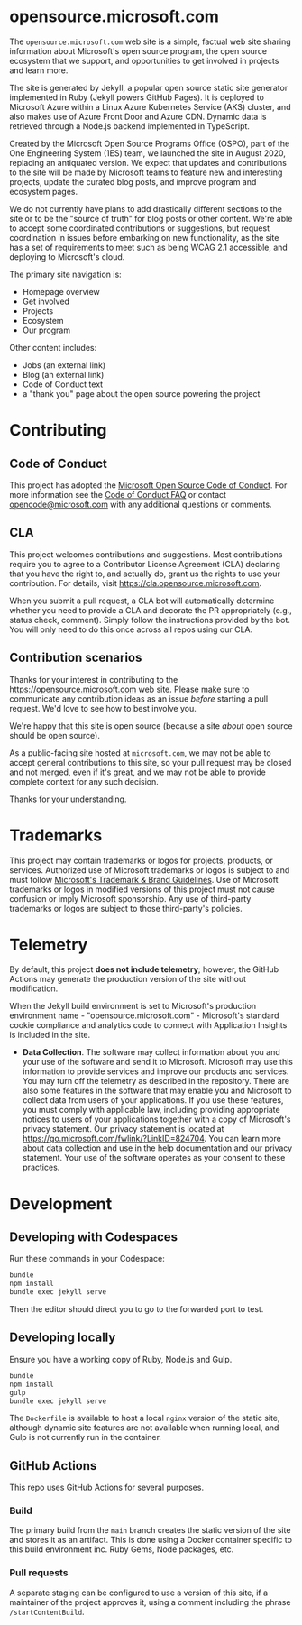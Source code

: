 # opensource.microsoft.com

The `opensource.microsoft.com` web site is a simple, factual web site sharing information about Microsoft's
open source program, the open source ecosystem that we support, and opportunities to get involved in projects
and learn more.

The site is generated by Jekyll, a popular open source static site generator implemented in Ruby (Jekyll
powers GitHub Pages). It is deployed to Microsoft Azure within a Linux Azure Kubernetes Service (AKS) cluster,
and also makes use of Azure Front Door and Azure CDN. Dynamic data is retrieved through a Node.js backend 
implemented in TypeScript.

Created by the Microsoft Open Source Programs Office (OSPO), part of the One Engineering System (1ES) team,
we launched the site in August 2020, replacing an antiquated version. We expect that updates and contributions to
the site will be made by Microsoft teams to feature new and interesting projects, update the curated blog posts,
and improve program and ecosystem pages.

We do not currently have plans to add drastically different sections to the site or to be the "source of truth" 
for blog posts or other content. We're able to accept some coordinated contributions or suggestions, but request
coordination in issues before embarking on new functionality, as the site has a set of requirements to meet such
as being WCAG 2.1 accessible, and deploying to Microsoft's cloud.

The primary site navigation is:

- Homepage overview
- Get involved
- Projects
- Ecosystem
- Our program

Other content includes:

- Jobs (an external link)
- Blog (an external link)
- Code of Conduct text
- a "thank you" page about the open source powering the project

# Contributing

## Code of Conduct

This project has adopted the [Microsoft Open Source Code of Conduct](https://opensource.microsoft.com/codeofconduct/).
For more information see the [Code of Conduct FAQ](https://opensource.microsoft.com/codeofconduct/faq/) or
contact [opencode@microsoft.com](mailto:opencode@microsoft.com) with any additional questions or comments.

## CLA

This project welcomes contributions and suggestions.  Most contributions require you to agree to a
Contributor License Agreement (CLA) declaring that you have the right to, and actually do, grant us
the rights to use your contribution. For details, visit https://cla.opensource.microsoft.com.

When you submit a pull request, a CLA bot will automatically determine whether you need to provide
a CLA and decorate the PR appropriately (e.g., status check, comment). Simply follow the instructions
provided by the bot. You will only need to do this once across all repos using our CLA.

## Contribution scenarios

Thanks for your interest in contributing to the https://opensource.microsoft.com web site. Please make sure to 
communicate any contribution ideas as an issue _before_ starting a pull request. We'd love to see how to best involve you.

We're happy that this site is open source (because a site _about_ open source should be open source).

As a public-facing site hosted at `microsoft.com`, we may not be able to accept general contributions to this site, so your
pull request may be closed and not merged, even if it's great, and we may not be able to provide complete context for
any such decision.

Thanks for your understanding.

# Trademarks

This project may contain trademarks or logos for projects, products, or services. Authorized use of Microsoft 
trademarks or logos is subject to and must follow 
[Microsoft's Trademark & Brand Guidelines](https://www.microsoft.com/en-us/legal/intellectualproperty/trademarks/usage/general).
Use of Microsoft trademarks or logos in modified versions of this project must not cause confusion or imply Microsoft sponsorship.
Any use of third-party trademarks or logos are subject to those third-party's policies.

# Telemetry

By default, this project **does not include telemetry**; however, the GitHub Actions may generate the production version of the site without modification.

When the Jekyll build environment is set to Microsoft's production environment name - "opensource.microsoft.com" -
Microsoft's standard cookie compliance and analytics code to connect with Application Insights is included in the site.

* **Data Collection**. The software may collect information about you and your use of the software and send it to Microsoft. Microsoft may use this information to provide services and improve our products and services. You may turn off the telemetry as described in the repository. There are also some features in the software that may enable you and Microsoft to collect data from users of your applications. If you use these features, you must comply with applicable law, including providing appropriate notices to users of your applications together with a copy of Microsoft's privacy statement. Our privacy statement is located at https://go.microsoft.com/fwlink/?LinkID=824704. You can learn more about data collection and use in the help documentation and our privacy statement. Your use of the software operates as your consent to these practices.

# Development

## Developing with Codespaces

Run these commands in your Codespace:

```sh
bundle
npm install
bundle exec jekyll serve
```

Then the editor should direct you to go to the forwarded port to test.

## Developing locally

Ensure you have a working copy of Ruby, Node.js and Gulp.

```sh
bundle
npm install
gulp
bundle exec jekyll serve
```

The `Dockerfile` is available to host a local `nginx` version of the static site,
although dynamic site features are not available when running local, and Gulp is
not currently run in the container.

## GitHub Actions

This repo uses GitHub Actions for several purposes.

### Build

The primary build from the `main`
branch creates the static version of the site and stores it as an artifact. This is
done using a Docker container specific to this build environment inc. Ruby Gems,
Node packages, etc.

### Pull requests

A separate staging can be configured to use a version of this site, if
a maintainer of the project approves it, using a comment including
the phrase `/startContentBuild`.
